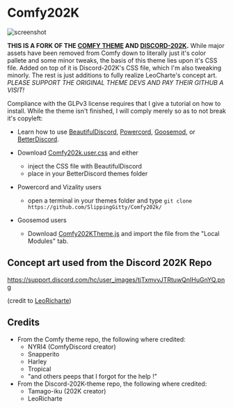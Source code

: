 # Comfy202K

 ![screenshot](https://i.imgur.com/9G4Ko85.png)

**THIS IS A FORK OF THE [COMFY THEME](https://github.com/NYRI4/Comfy-theme) AND [DISCORD-202K](https://github.com/Tamago-iku/Discord-202K-theme).** While major assets have been removed from Comfy down to literally just it's color pallete and some minor tweaks, the basis of this theme lies upon it's CSS file. Added on top of it is Discord-202K's CSS file, which I'm also tweaking minorly. The rest is just additions to fully realize LeoCharte's concept art. _PLEASE SUPPORT THE ORIGINAL THEME DEVS AND PAY THEIR GITHUB A VISIT!_

Compliance with the GLPv3 license requires that I give a tutorial on how to install. While the theme isn't finished, I will comply merely so as to not break it's copyleft: 

* Learn how to use [BeautifulDiscord](https://github.com/leovoel/BeautifulDiscord), [Powercord](https://github.com/powercord-org/powercord), [Goosemod](https://goosemod.com/), or [BetterDiscord](https://github.com/rauenzi/BetterDiscordApp).

* Download [Comfy202k.user.css](https://raw.githubusercontent.com/SlippingGitty/Comfy202k/main/Comfy202K.user.css) and either
  * inject the CSS file with BeautifulDiscord
  * place in your BetterDiscord themes folder
* Powercord and Vizality users
  * open a terminal in your themes folder and type `git clone https://github.com/SlippingGitty/Comfy202k/`
* Goosemod users
  * Download [Comfy202KTheme.js](https://raw.githubusercontent.com/SlippingGitty/Comfy202k/main/Comfy202KTheme.js) and import the file from the "Local Modules" tab.
## Concept art used from the Discord 202K Repo
https://support.discord.com/hc/user_images/tjTxmvyJTRtuwQnIHuGnYQ.png

(credit to [LeoRicharte](https://www.reddit.com/r/discordapp/comments/hjpa28/discord_with_new_design_based_on_updated_art_in/))

## Credits
* From  the Comfy theme repo, the following where credited:
  * NYRI4 (ComfyDiscord creator)
  * Snapperito 
  * Harley
  * Tropical 
  * "and others peeps that I forgot for the help !"
* From the Discord-202K-theme repo, the following where credited:
  * Tamago-iku (202K creator)
  * LeoRicharte
